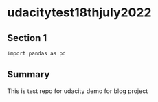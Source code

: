 # udacitytest18thjuly2022

## Section 1
```
import pandas as pd
```

## Summary
This is test repo for udacity demo for blog project
